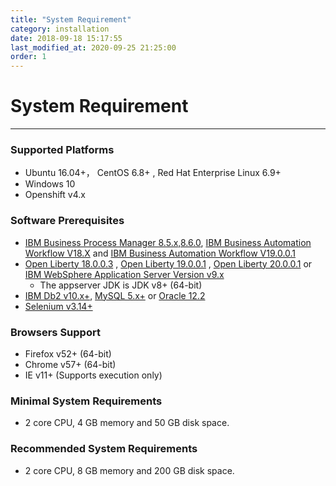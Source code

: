 ```yaml
---
title: "System Requirement"
category: installation
date: 2018-09-18 15:17:55
last_modified_at: 2020-09-25 21:25:00
order: 1
---
```


# System Requirement
***
### Supported Platforms

* Ubuntu 16.04+， CentOS 6.8+ , Red Hat Enterprise Linux 6.9+
* Windows 10
* Openshift v4.x


### Software Prerequisites

* [IBM Business Process Manager 8.5.x,8.6.0](https://www.ibm.com/support/knowledgecenter/en/SSFPJS), [IBM Business Automation Workflow V18.X](https://www.ibm.com/support/knowledgecenter/en/SS8JB4_18.0.0/com.ibm.wbpm.workflow.main.doc/kc-homepage-workflow.html) and [IBM Business Automation Workflow V19.0.0.1](https://www.ibm.com/support/knowledgecenter/SS8JB4/com.ibm.wbpm.workflow.main.doc/kc-homepage-workflow.html) 
* [Open Liberty 18.0.0.3](https://public.dhe.ibm.com/ibmdl/export/pub/software/openliberty/runtime/release/2018-09-05_2337/openliberty-18.0.0.3.zip) , [Open Liberty 19.0.0.1](https://public.dhe.ibm.com/ibmdl/export/pub/software/openliberty/runtime/release/2019-01-24_2339/openliberty-19.0.0.1.zip) , [Open Liberty 20.0.0.1](https://public.dhe.ibm.com/ibmdl/export/pub/software/openliberty/runtime/release/2020-01-08_0300/openliberty-20.0.0.1.zip) or [IBM WebSphere Application Server Version  v9.x](https://www.ibm.com/support/knowledgecenter/en/SSAW57_9.0.0/com.ibm.websphere.nd.multiplatform.doc/ae/welcome_ndmp.html)
    - The appserver JDK is JDK v8+ (64-bit) 
* [IBM Db2 v10.x+](https://www.ibm.com/analytics/us/en/db2/), [MySQL 5.x+](https://dev.mysql.com/downloads/mysql/) or [Oracle 12.2](https://sdc-china.github.io/IDA-doc/installation/installation-db.html#install-and-configure-oracle)
* [Selenium v3.14+](https://sdc-china.github.io/IDA-doc/administration/administration-selenium-hub-configuration.html)


### Browsers Support

* Firefox v52+ (64-bit)
* Chrome v57+ (64-bit)
* IE v11+ (Supports execution only)

### Minimal System Requirements
- 2 core CPU, 4 GB memory and 50 GB disk space.

### Recommended System Requirements
- 2 core CPU, 8 GB memory and 200 GB disk space.
